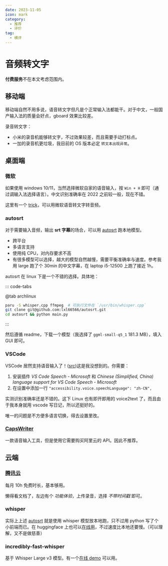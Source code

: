 ```yaml
---
date: 2023-11-05
icon: mark
category:
  - 推荐
  - 评价
tag:
  - 横评
---
```


# 音频转文字

**付费服务**不在本文考虑范围内。

## 移动端

移动端自然不用多说，语音转文字但凡是个正常输入法都能干。对于中文，一般国产输入法的质量会好点，gboard 效果比较差。

录音转文字：

- 小米的录音机能够转文字，不过效果较差，而且需要手动打标点。
- 一加的录音机更垃圾，我目前的 OS 版本必定 `转文本出现异常`。

## 桌面端

### 微软

如果使用 windows 10/11，当然选择微软自家的语音输入，按 `Win + H` 即可（通过调输入法选择语言）。中文识别准确率在 2022 之前较一般，现在不错。

这里有一个 [trick](https://www.appinn.com/speech-to-text-windows10-and-11/)，可以用微软语音转文字转音频。

### autosrt

对于需要输入音频，输出 **srt 字幕**的场合，可以用 [autosrt](https://github.com/asukaminato0721/autosrt) 跑本地模型。

- 跨平台
- 多语言支持
- 使用纯 CPU，对内存要求不高
- 有很多模型可以选择，越大的模型自然越慢，需要平衡准确率与速度。参考我用 large 跑了个 30min 的中文字幕，在 laptop i5-12500 上跑了接近 1h。

autosrt 在 linux 下是一个不错的选择。具体地：

::: code-tabs

@tab archlinux

```sh
paru -S whisper.cpp ffmpeg  # 可执行文件在 `/usr/bin/whisper.cpp`
git clone git@github.com:lxl66566/autosrt.git
cd autosrt && python main.py
```

:::

然后遵循 readme，下载一个模型（我选择了 `ggml-small-q5_1` 181.3 MB），填入 GUI 即可。

### VSCode

VSCode 居然支持语音输入了！([src](https://t.me/absxsgroup/6059))这是我没想到的。你需要：

1. 安装插件 _VS Code Speech - Microsoft_ 和 _Chinese (Simplified, China) language support for VS Code Speech - Microsoft_
2. 在设置中添加一行 `"accessibility.voice.speechLanguage": "zh-CN",`

实测识别准确率还是不错的。这下 Linux 也有即开即用的 voice2text 了，而且由于我本身就用 vscode 写日记，所以还挺好的。

唯一的问题是不方便多语言切换，得去设置里改。

### [CapsWriter](https://github.com/HaujetZhao/CapsWriter)

一款语音输入工具，但是使用它需要购买阿里云的 API。因此不推荐。

## 云端

### [腾讯云](https://cloud.tencent.com/product/asr)

每月 10h 免费时长，基本够用。

懒得看文档了，左边有个 _功能体验_，上传录音，选择 _不带时间戳_ 即可。

### whisper

实际上上述 [autosrt](#autosrt) 就是使用 whisper 模型放本地跑，只不过用 python 写了个小前端而已。在 huggingface 上也可以[在线用](https://huggingface.co/spaces/sanchit-gandhi/whisper-jax)，不过速度比本地还要慢。（可以理解，又不是做慈善）

### incredibly-fast-whisper

基于 Whisper Large v3 模型。有一个[在线 demo](https://replicate.com/vaibhavs10/incredibly-fast-whisper) 可以用。
